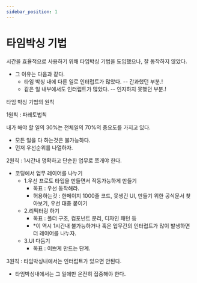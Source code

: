 ```yaml
---
sidebar_position: 1
---
```


# 타임박싱 기법   


시간을 효율적으로 사용하기 위해 타임박싱 기법을 도입했으나, 잘 동작하지 않았다.  
- 그 이유는 다음과 같다. 
  - 타임 박싱 내에 다른 일로 인터럽트가 많았다.  -- 간과했던 부분.! 
  - 같은 일 내부에서도 인터럽트가 많았다. -- 인지하지 못했던 부분.!  


타임 박싱 기법의 원칙  

1원칙 : 파레토법칙 

내가 해야 할 일의 30%는 전체일의 70%의 중요도를 가지고 있다.  
- 모든 일을 다 하는것은 불가능하다.   
- 먼저 우선순위를 나열하자.  

2원칙 : 1시간내 명확하고 단순한 업무로 쪼개야 한다.  
- 코딩에서 업무 레이어를 나누기  
  - 1.우선 프로토 타입을 만들면서 작동가능하게 만들기  
    - 목표 : 우선 동작해라.  
    - 허용하는것 : 한페이지 1000줄 코드, 못생긴 UI, 만들기 위한 공식문서 찾아보기, 우선 대충 붙이기  
  - 2.리펙터링 하기  
    - 목표 : 폴더 구조, 컴포넌트 분리, 디자인 패턴 등
    - *이 역시 1시간내 불가능하거나 혹은 업무간의 인터럽트가 많이 발생하면 더 레이어를 나누자.  
  - 3.UI 다듬기  
    - 목표 : 이쁘게 만드는 단계.  

3원칙 : 타임박싱내에서는 인터럽트가 있으면 안된다.  
- 타임박싱내에서는 그 일에만 온전히 집중해야 한다.  
